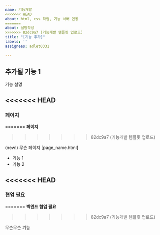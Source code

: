 ```yaml
---
name: 기능개발
<<<<<<< HEAD
about: html, css 작업, 기능 서버 연동
=======
about: 설명작성
>>>>>>> 82dc9a7 (기능개발 템플릿 업로드)
title: "[기능 추가]"
labels: ''
assignees: adlet0331

---
```


## 추가될 기능 1

기능 설명

<<<<<<< HEAD
---
### 페이지
=======
**페이지**
>>>>>>> 82dc9a7 (기능개발 템플릿 업로드)

(new!) 무슨 페이지 [page_name.html]

- 기능 1
- 기능 2

<<<<<<< HEAD
---
### 협업 필요
=======
**벡엔드 협업 필요**
>>>>>>> 82dc9a7 (기능개발 템플릿 업로드)

무슨무슨 기능
